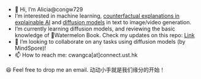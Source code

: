 - 👋 Hi, I’m Alicia@congw729
- I’m interested in machine learning, [counterfactual explanations in explainable AI](https://sites.google.com/view/kdd-2021-counterfactual) and [diffusion models](https://github.com/congw729/congw729_log/blob/main/DiffusionModels/readme.md) in text to image/video generation.
- I’m currently learning diffusion models, and reviewing the basic knowledge of 🍉Watermelon Book. Check my updates on this repo:  [Link](https://github.com/congw729/congw729_log/)
- 💞️ I’m looking to collaborate on any tasks using diffusion models (by MindSpore)!
- 📫 How to reach me: cwangca[at]connect.ust.hk

😆 Feel free to drop me an email. 动动小手就是我们缘分的开始！

<!---
congw729/congw729 is a ✨ special ✨ repository because its `README.md` (this file) appears on your GitHub profile.
You can click the Preview link to take a look at your changes.
--->
